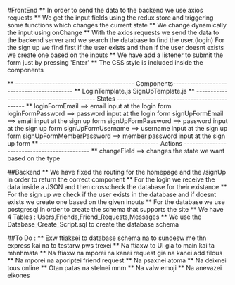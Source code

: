 #FrontEnd
**  In order to send the data to the backend we use axios requests
**  We get the input fields using the redux store and triggering some functions 
    which changes the current state
**  We change dynamically the input using onChange 
**  With the axios requests we send the data to the backend server and we search
    the database to find the user.(login)
    For the sign up we find first if the user exists and then if the user doesnt exists
    we create one based on the inputs
**  We have add a listener to submit the form just by pressing 'Enter'
** The CSS style is included inside the components

** ------------------------------------------ Components------------------------------------------ **
LoginTemplate.js
SignUpTemplate.js
** ------------------------------------------ States --------------------------------------------- **
loginFormEmail ==> email input at the login form
loginFormPassword ==> password input at the login form
signUpFormEmail ==> email input at the sign up form
signUpFormPassword ==> password input at the sign up form
signUpFormUsername ==> username input at the sign up form
signUpFormMemberPassword ==> member password input at the sign up form
** ------------------------------------------ Actions -------------------------------------------- **
changeField ==> changes the state we want based on the type

##Backend
**  We have fixed the routing for the homepage and the /signUp in order to return the correct component
**  For the login we receive the data inside a JSON and then crosscheck the database for their existance
**  For the sign up we check if the user exists in the database and if doesnt exists we create one based on 
    the given inputs
**  For the database we use postgresql in order to create the schema that supports the site
**  We have 4 Tables : Users,Friends,Friend_Requests,Messages
**  We use the Database_Create_Script.sql to create the database schema

##To Do :
**  Exw ftiaksei to database schema na to sundesw me thn express 
    kai na to testarw pws trexei
**  Na ftiaxw to UI gia to main kai ta mhnhmata
**  Na ftiaxw na mporei na kanei request gia na kanei add filous
**  Na mporei na aporiptei friend request 
**  Na psaxnei atoma
**  Na deixnei tous online
**  Otan patas na stelnei mnm
**  Na valw emoji
**  Na anevazei eikones